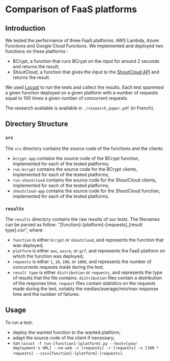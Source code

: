 # Comparison of FaaS platforms

## Introduction

We tested the performance of three FaaS platforms: AWS Lambda, Azure Functions and Google Cloud Functions. We implemented and deployed two functions on these platforms :

* BCrypt, a function that runs BCrypt on the input for around 2 seconds and returns the result;
* ShoutCloud, a function that gives the input to the [ShoutCloud API](http://shoutcloud.io/) and returns the result.

We used [Locust](https://locust.io/) to run the tests and collect the results. Each test spammed a given function deployed on a given platform with a number of requests equal to 100 times a given number of concurrent requests.

The research available is available in ```./research_paper.pdf``` (in French).

## Directory Structure

### `src`

The `src` directory contains the source code of the functions and the clients.

* `bcrypt-app` contains the source code of the BCrypt function, implemented for each of the tested platforms;
* `run-bcrypt` contains the source code for the BCrypt clients, implemented for each of the tested platforms;
* `run-shoutcloud` contains the source code for the ShoutCloud clients, implemented for each of the tested platforms;
* `shoutcloud-app` contains the source code for the ShoutCloud function, implemented for each of the tested platforms.

### `results`

The `results` directory contains the raw results of our tests. The filenames can be parsed as follow: "[function]-[platform]-[requests]_[result type].csv", where:

* `function` is either `bcrypt` or `shoutcloud`, and represents the function that was deployed;
* `platform` is either `aws`, `azure`, or `gcf`, and represents the FaaS platform on which the function was deployed;
* `requests` is either `1`, `10`, `100`, or `1000`, and represents the number of concurrents requests made during the test;
* `result type` is either `distribution` or `requests`, and represents the type of results that the file contains. `distribution` files contain a distribution of the response time. `request` files contain statistics on the requests made during the test, notably the median/average/min/max response time and the number of failures.

## Usage

To run a test:

* deploy the wanted function to the wanted platform;
* adapt the source code of the client if necessary;
* run `locust -f run-[function]-[platform].py --host=[your deployment's URL] --no-web -c [requests] -r [requests] -n [100 * requests] --csv=[function]-[platform]-[requests]`.

